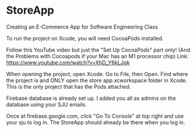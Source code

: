 # StoreApp
Creating an E-Commerce App for Software Engineering Class

To run the project on Xcode, you will need CocoaPods installed.

Follow this YouTube video but just the "Set Up CocoaPods" part only! (And the Problems with Cocoapods if your Mac has an M1 processor chip)
Link: https://www.youtube.com/watch?v=XhD_Y6kLJqk

When opening the project, open Xcode. Go to File, then Open. Find where the project is and ONLY open the store app.xcworkspace folder in Xcode. This is the only project that has the Pods attached.

Firebase database is already set up. I added you all as admins on the database using your SJU emails. 

Once at firebase.google.com, click "Go To Console" at top right and use your sju to log in. The StoreApp should already be there when you log in.

